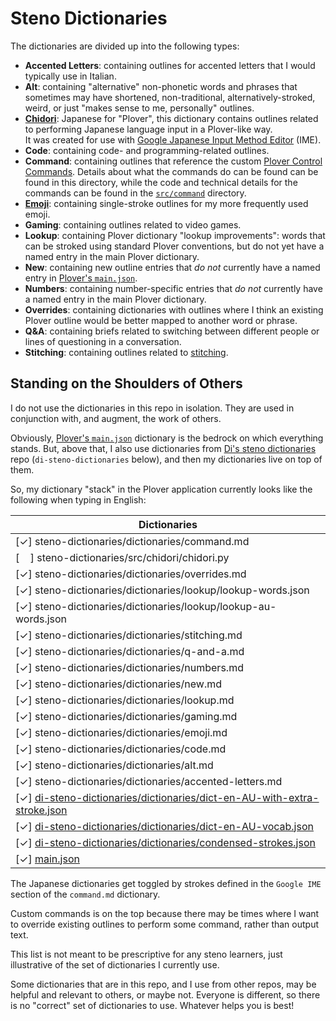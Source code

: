# Steno Dictionaries

The dictionaries are divided up into the following types:

- **Accented Letters**: containing outlines for accented letters that I would
  typically use in Italian.
- **Alt**: containing "alternative" non-phonetic words and phrases that
  sometimes may have shortened, non-traditional, alternatively-stroked, weird,
  or just "makes sense to me, personally" outlines.
- **[Chidori][]**: Japanese for "Plover", this dictionary contains outlines
  related to performing Japanese language input in a Plover-like way.<br />
  It was created for use with [Google Japanese Input Method Editor][] (IME).
- **Code**: containing code- and programming-related outlines.
- **Command**: containing outlines that reference the custom [Plover
  Control Commands][]. Details about what the commands do can be found can be
  found in this directory, while the code and technical details for the commands
  can be found in the [`src/command`][] directory.
- **[Emoji][]**: containing single-stroke outlines for my more frequently used
  emoji.
- **Gaming**: containing outlines related to video games.
- **Lookup**: containing Plover dictionary "lookup improvements": words that can
  be stroked using standard Plover conventions, but do not yet have a named
  entry in the main Plover dictionary.
- **New**: containing new outline entries that _do not_ currently have a named
  entry in [Plover's `main.json`][Plover main.json].
- **Numbers**: containing number-specific entries that _do not_ currently have
  a named entry in the main Plover dictionary.
- **Overrides**: containing dictionaries with outlines where I think an existing
  Plover outline would be better mapped to another word or phrase.
- **Q&A**: containing briefs related to switching between different people or
  lines of questioning in a conversation.
- **Stitching**: containing outlines related to [stitching][].

## Standing on the Shoulders of Others

I do not use the dictionaries in this repo in isolation. They are used in
conjunction with, and augment, the work of others.

Obviously, [Plover's `main.json`][Plover main.json] dictionary is the bedrock on
which everything stands. But, above that, I also use dictionaries from
[Di's steno dictionaries][] repo (`di-steno-dictionaries` below), and then my
dictionaries live on top of them.

So, my dictionary "stack" in the Plover application currently looks like the
following when typing in English:

|                            Dictionaries                                      |
|------------------------------------------------------------------------------|
| [✓] steno-dictionaries/dictionaries/command.md                               |
| [&#8193;] steno-dictionaries/src/chidori/chidori.py                          |
| [✓] steno-dictionaries/dictionaries/overrides.md                             |
| [✓] steno-dictionaries/dictionaries/lookup/lookup-words.json                 |
| [✓] steno-dictionaries/dictionaries/lookup/lookup-au-words.json              |
| [✓] steno-dictionaries/dictionaries/stitching.md                             |
| [✓] steno-dictionaries/dictionaries/q-and-a.md                               |
| [✓] steno-dictionaries/dictionaries/numbers.md                               |
| [✓] steno-dictionaries/dictionaries/new.md                                   |
| [✓] steno-dictionaries/dictionaries/lookup.md                                |
| [✓] steno-dictionaries/dictionaries/gaming.md                                |
| [✓] steno-dictionaries/dictionaries/emoji.md                                 |
| [✓] steno-dictionaries/dictionaries/code.md                                  |
| [✓] steno-dictionaries/dictionaries/alt.md                                   |
| [✓] steno-dictionaries/dictionaries/accented-letters.md                      |
| [✓] [di-steno-dictionaries/dictionaries/dict-en-AU-with-extra-stroke.json][] |
| [✓] [di-steno-dictionaries/dictionaries/dict-en-AU-vocab.json][]             |
| [✓] [di-steno-dictionaries/dictionaries/condensed-strokes.json][]            |
| [✓] [main.json][]                                                            |

The Japanese dictionaries get toggled by strokes defined in the
`Google IME` section of the `command.md` dictionary.

Custom commands is on the top because there may be times where I want to
override existing outlines to perform some command, rather than output text.

This list is not meant to be prescriptive for any steno learners, just
illustrative of the set of dictionaries I currently use.

Some dictionaries that are in this repo, and I use from other repos, may be
helpful and relevant to others, or maybe not. Everyone is different, so there is
no "correct" set of dictionaries to use. Whatever helps you is best!

[Chidori]: ../src/chidori
[Di's steno dictionaries]: https://github.com/didoesdigital/steno-dictionaries
[di-steno-dictionaries/dictionaries/condensed-strokes.json]: https://github.com/didoesdigital/steno-dictionaries/blob/master/dictionaries/condensed-strokes.json
[di-steno-dictionaries/dictionaries/dict-en-AU-vocab.json]: https://github.com/didoesdigital/steno-dictionaries/blob/master/dictionaries/dict-en-AU-vocab.json
[di-steno-dictionaries/dictionaries/dict-en-AU-with-extra-stroke.json]: https://github.com/didoesdigital/steno-dictionaries/blob/master/dictionaries/dict-en-AU-with-extra-stroke.json
[Emoji]: https://en.wikipedia.org/wiki/Emoji
[Google Japanese Input Method Editor]: https://www.google.co.jp/ime/
[main.json]: https://github.com/openstenoproject/plover/blob/master/plover/assets/main.json
[Platinum Steno]: https://www.youtube.com/channel/UC-bfgyMjBdFuzhuL4Ff6XqA
[Plover]: http://www.openstenoproject.org/plover/
[Plover Control Commands]: https://github.com/openstenoproject/plover/wiki/Dictionary-Format#plover-control-commands
[Plover main.json]: https://github.com/openstenoproject/plover/blob/master/plover/assets/main.json
[`src/command`]: ../src/command
[stitching]: http://ilovesteno.com/2015/03/12/theory-thursday-stitching/
[Vim]: https://www.vim.org/
